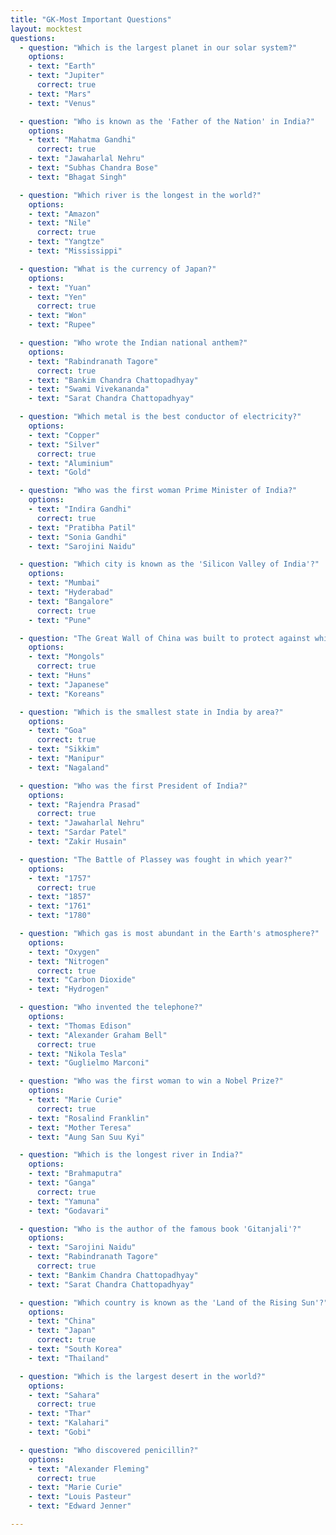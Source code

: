 ```yaml
---
title: "GK-Most Important Questions"
layout: mocktest
questions:
  - question: "Which is the largest planet in our solar system?"
    options:
    - text: "Earth"
    - text: "Jupiter"
      correct: true
    - text: "Mars"
    - text: "Venus"

  - question: "Who is known as the 'Father of the Nation' in India?"
    options:
    - text: "Mahatma Gandhi"
      correct: true
    - text: "Jawaharlal Nehru"
    - text: "Subhas Chandra Bose"
    - text: "Bhagat Singh"

  - question: "Which river is the longest in the world?"
    options:
    - text: "Amazon"
    - text: "Nile"
      correct: true
    - text: "Yangtze"
    - text: "Mississippi"

  - question: "What is the currency of Japan?"
    options:
    - text: "Yuan"
    - text: "Yen"
      correct: true
    - text: "Won"
    - text: "Rupee"

  - question: "Who wrote the Indian national anthem?"
    options:
    - text: "Rabindranath Tagore"
      correct: true
    - text: "Bankim Chandra Chattopadhyay"
    - text: "Swami Vivekananda"
    - text: "Sarat Chandra Chattopadhyay"

  - question: "Which metal is the best conductor of electricity?"
    options:
    - text: "Copper"
    - text: "Silver"
      correct: true
    - text: "Aluminium"
    - text: "Gold"

  - question: "Who was the first woman Prime Minister of India?"
    options:
    - text: "Indira Gandhi"
      correct: true
    - text: "Pratibha Patil"
    - text: "Sonia Gandhi"
    - text: "Sarojini Naidu"

  - question: "Which city is known as the 'Silicon Valley of India'?"
    options:
    - text: "Mumbai"
    - text: "Hyderabad"
    - text: "Bangalore"
      correct: true
    - text: "Pune"

  - question: "The Great Wall of China was built to protect against which group?"
    options:
    - text: "Mongols"
      correct: true
    - text: "Huns"
    - text: "Japanese"
    - text: "Koreans"

  - question: "Which is the smallest state in India by area?"
    options:
    - text: "Goa"
      correct: true
    - text: "Sikkim"
    - text: "Manipur"
    - text: "Nagaland"

  - question: "Who was the first President of India?"
    options:
    - text: "Rajendra Prasad"
      correct: true
    - text: "Jawaharlal Nehru"
    - text: "Sardar Patel"
    - text: "Zakir Husain"

  - question: "The Battle of Plassey was fought in which year?"
    options:
    - text: "1757"
      correct: true
    - text: "1857"
    - text: "1761"
    - text: "1780"

  - question: "Which gas is most abundant in the Earth's atmosphere?"
    options:
    - text: "Oxygen"
    - text: "Nitrogen"
      correct: true
    - text: "Carbon Dioxide"
    - text: "Hydrogen"

  - question: "Who invented the telephone?"
    options:
    - text: "Thomas Edison"
    - text: "Alexander Graham Bell"
      correct: true
    - text: "Nikola Tesla"
    - text: "Guglielmo Marconi"

  - question: "Who was the first woman to win a Nobel Prize?"
    options:
    - text: "Marie Curie"
      correct: true
    - text: "Rosalind Franklin"
    - text: "Mother Teresa"
    - text: "Aung San Suu Kyi"

  - question: "Which is the longest river in India?"
    options:
    - text: "Brahmaputra"
    - text: "Ganga"
      correct: true
    - text: "Yamuna"
    - text: "Godavari"

  - question: "Who is the author of the famous book 'Gitanjali'?"
    options:
    - text: "Sarojini Naidu"
    - text: "Rabindranath Tagore"
      correct: true
    - text: "Bankim Chandra Chattopadhyay"
    - text: "Sarat Chandra Chattopadhyay"

  - question: "Which country is known as the 'Land of the Rising Sun'?"
    options:
    - text: "China"
    - text: "Japan"
      correct: true
    - text: "South Korea"
    - text: "Thailand"

  - question: "Which is the largest desert in the world?"
    options:
    - text: "Sahara"
      correct: true
    - text: "Thar"
    - text: "Kalahari"
    - text: "Gobi"

  - question: "Who discovered penicillin?"
    options:
    - text: "Alexander Fleming"
      correct: true
    - text: "Marie Curie"
    - text: "Louis Pasteur"
    - text: "Edward Jenner"

---
```

